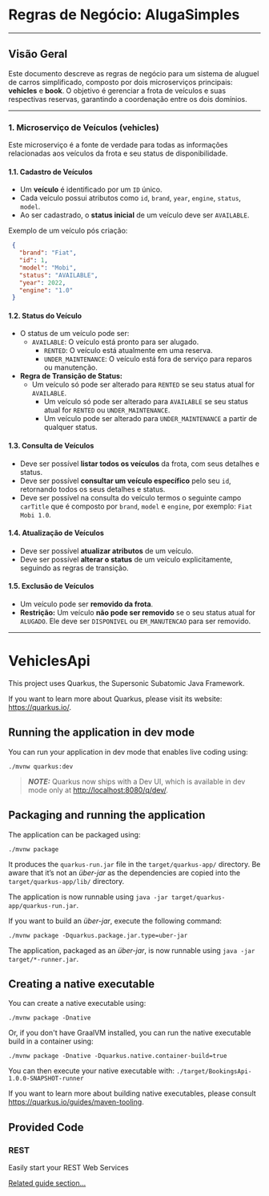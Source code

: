 # Regras de Negócio: AlugaSimples

---

## Visão Geral

Este documento descreve as regras de negócio para um sistema de aluguel de carros simplificado, composto por dois microserviços principais: **vehicles** e **book**. O objetivo é gerenciar a frota de veículos e suas respectivas reservas, garantindo a coordenação entre os dois domínios.

---

### 1. Microserviço de Veículos (vehicles)

Este microserviço é a fonte de verdade para todas as informações relacionadas aos veículos da frota e seu status de disponibilidade.

#### 1.1. Cadastro de Veículos

* Um **veículo** é identificado por um `ID` único.
* Cada veículo possui atributos como `id`, `brand`, `year`, `engine`, `status`, `model`.
* Ao ser cadastrado, o **status inicial** de um veículo deve ser `AVAILABLE`.

Exemplo de um veículo pós criação:

```json
 {
   "brand": "Fiat",
   "id": 1,
   "model": "Mobi",
   "status": "AVAILABLE",
   "year": 2022,
   "engine": "1.0"
 }
```

#### 1.2. Status do Veículo

* O status de um veículo pode ser:
  * `AVAILABLE`: O veículo está pronto para ser alugado.
    * `RENTED`: O veículo está atualmente em uma reserva.
    * `UNDER_MAINTENANCE`: O veículo está fora de serviço para reparos ou manutenção.
* **Regra de Transição de Status:**
  * Um veículo só pode ser alterado para `RENTED` se seu status atual for `AVAILABLE`.
    * Um veículo só pode ser alterado para `AVAILABLE` se seu status atual for `RENTED` ou `UNDER_MAINTENANCE`.
    * Um veículo pode ser alterado para `UNDER_MAINTENANCE` a partir de qualquer status.

#### 1.3. Consulta de Veículos

* Deve ser possível **listar todos os veículos** da frota, com seus detalhes e status.
* Deve ser possível **consultar um veículo específico** pelo seu `id`, retornando todos os seus detalhes e status.
* Deve ser possível na consulta do veículo termos o seguinte campo `carTitle` que é composto por `brand`, `model` e `engine`, por exemplo: `Fiat Mobi 1.0`.

#### 1.4. Atualização de Veículos

* Deve ser possível **atualizar atributos** de um veículo.
* Deve ser possível **alterar o status** de um veículo explicitamente, seguindo as regras de transição.

#### 1.5. Exclusão de Veículos

* Um veículo pode ser **removido da frota**.
* **Restrição:** Um veículo **não pode ser removido** se o seu status atual for `ALUGADO`. Ele deve ser `DISPONIVEL` ou `EM_MANUTENCAO` para ser removido.

***

# VehiclesApi

This project uses Quarkus, the Supersonic Subatomic Java Framework.

If you want to learn more about Quarkus, please visit its website: <https://quarkus.io/>.

## Running the application in dev mode

You can run your application in dev mode that enables live coding using:

```shell script
./mvnw quarkus:dev
```

> **_NOTE:_**  Quarkus now ships with a Dev UI, which is available in dev mode only at <http://localhost:8080/q/dev/>.

## Packaging and running the application

The application can be packaged using:

```shell script
./mvnw package
```

It produces the `quarkus-run.jar` file in the `target/quarkus-app/` directory.
Be aware that it’s not an _über-jar_ as the dependencies are copied into the `target/quarkus-app/lib/` directory.

The application is now runnable using `java -jar target/quarkus-app/quarkus-run.jar`.

If you want to build an _über-jar_, execute the following command:

```shell script
./mvnw package -Dquarkus.package.jar.type=uber-jar
```

The application, packaged as an _über-jar_, is now runnable using `java -jar target/*-runner.jar`.

## Creating a native executable

You can create a native executable using:

```shell script
./mvnw package -Dnative
```

Or, if you don't have GraalVM installed, you can run the native executable build in a container using:

```shell script
./mvnw package -Dnative -Dquarkus.native.container-build=true
```

You can then execute your native executable with: `./target/BookingsApi-1.0.0-SNAPSHOT-runner`

If you want to learn more about building native executables, please consult <https://quarkus.io/guides/maven-tooling>.

## Provided Code

### REST

Easily start your REST Web Services

[Related guide section...](https://quarkus.io/guides/getting-started-reactive#reactive-jax-rs-resources)
